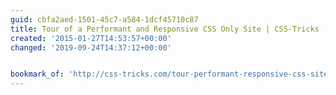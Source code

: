 ```yaml
---
guid: cbfa2aed-1501-45c7-a584-1dcf45710c87
title: Tour of a Performant and Responsive CSS Only Site | CSS-Tricks
created: '2015-01-27T14:53:57+00:00'
changed: '2019-09-24T14:37:12+00:00'


bookmark_of: 'http://css-tricks.com/tour-performant-responsive-css-site/'
---
```




